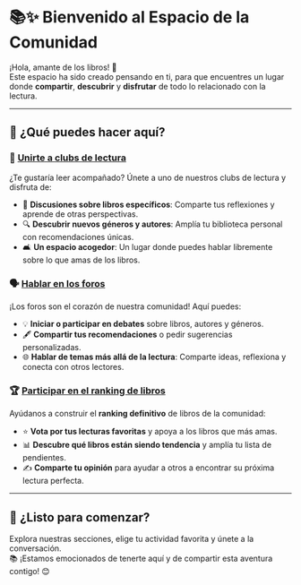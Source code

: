 # 📚✨ Bienvenido al Espacio de la Comunidad  

¡Hola, amante de los libros! 👋  
Este espacio ha sido creado pensando en ti, para que encuentres un lugar donde **compartir**, **descubrir** y **disfrutar** de todo lo relacionado con la lectura.  

---

## 🌟 ¿Qué puedes hacer aquí?  

### 📖 **[Unirte a clubs de lectura](https://github.com/savamidev/BookTrack/tree/9d031702ed627be504d86c294014e6414be146f2/Comunidad/Club%20Lectura)**  
¿Te gustaría leer acompañado? Únete a uno de nuestros clubs de lectura y disfruta de:  
- 💬 **Discusiones sobre libros específicos**: Comparte tus reflexiones y aprende de otras perspectivas.  
- 🔍 **Descubrir nuevos géneros y autores**: Amplía tu biblioteca personal con recomendaciones únicas.  
- 🛋️ **Un espacio acogedor**: Un lugar donde puedes hablar libremente sobre lo que amas de los libros.  

### 🗣️ **[Hablar en los foros](#)**  
¡Los foros son el corazón de nuestra comunidad! Aquí puedes:  
- 💡 **Iniciar o participar en debates** sobre libros, autores y géneros.  
- 🖋️ **Compartir tus recomendaciones** o pedir sugerencias personalizadas.  
- 🌐 **Hablar de temas más allá de la lectura**: Comparte ideas, reflexiona y conecta con otros lectores.  

### 🏆 **[Participar en el ranking de libros](#)**  
Ayúdanos a construir el **ranking definitivo** de libros de la comunidad:  
- ⭐ **Vota por tus lecturas favoritas** y apoya a los libros que más amas.  
- 📊 **Descubre qué libros están siendo tendencia** y amplía tu lista de pendientes.  
- ✍️ **Comparte tu opinión** para ayudar a otros a encontrar su próxima lectura perfecta.  

---

## 🔗 **¿Listo para comenzar?**  
Explora nuestras secciones, elige tu actividad favorita y únete a la conversación.  
📚 ¡Estamos emocionados de tenerte aquí y de compartir esta aventura contigo! 😊  
